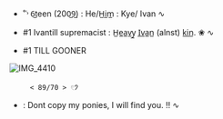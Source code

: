  - ˚˓˒ 6̲teen (200̲9̲) : He/H̲i̲m̲ : Kye/ Ivan  ∿



 - #1 Ivantill supremacist : H̲e̲a̲v̲y̲ I̲v̲a̲n̲ (alnst) k̲i̲n̲. ❀ ∿
 - #1 TILL GOONER


![IMG_4410](https://github.com/user-attachments/assets/f31140df-f1fa-4c7a-b495-a89d461d96cd)

         < 89/70 > 𓏲𑁘 


   - : Dont copy my ponies, I will find you. ‼️ ∿



